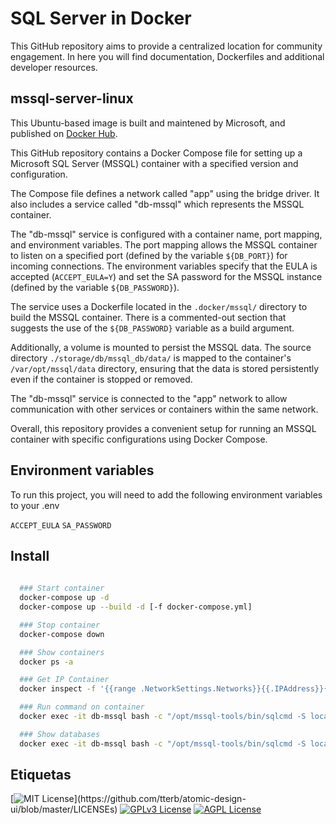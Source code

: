 
# SQL Server in Docker

This GitHub repository aims to provide a centralized location for community engagement. In here you will find documentation, Dockerfiles and additional developer resources. 

## mssql-server-linux

This Ubuntu-based image is built and maintened by Microsoft, and published on [Docker Hub](https://hub.docker.com/r/microsoft/mssql-server-linux/).

This GitHub repository contains a Docker Compose file for setting up a Microsoft SQL Server (MSSQL) container with a specified version and configuration. 

The Compose file defines a network called "app" using the bridge driver. It also includes a service called "db-mssql" which represents the MSSQL container. 

The "db-mssql" service is configured with a container name, port mapping, and environment variables. The port mapping allows the MSSQL container to listen on a specified port (defined by the variable `${DB_PORT}`) for incoming connections. The environment variables specify that the EULA is accepted (`ACCEPT_EULA=Y`) and set the SA password for the MSSQL instance (defined by the variable `${DB_PASSWORD}`). 

The service uses a Dockerfile located in the `.docker/mssql/` directory to build the MSSQL container. There is a commented-out section that suggests the use of the `${DB_PASSWORD}` variable as a build argument.

Additionally, a volume is mounted to persist the MSSQL data. The source directory `./storage/db/mssql_db/data/` is mapped to the container's `/var/opt/mssql/data` directory, ensuring that the data is stored persistently even if the container is stopped or removed.

The "db-mssql" service is connected to the "app" network to allow communication with other services or containers within the same network.

Overall, this repository provides a convenient setup for running an MSSQL container with specific configurations using Docker Compose.

## Environment variables

To run this project, you will need to add the following environment variables to your .env

`ACCEPT_EULA`
`SA_PASSWORD`


## Install


```bash
 
  ### Start container
  docker-compose up -d
  docker-compose up --build -d [-f docker-compose.yml]

  ### Stop container
  docker-compose down

  ### Show containers
  docker ps -a

  ### Get IP Container
  docker inspect -f '{{range .NetworkSettings.Networks}}{{.IPAddress}}{{end}}' db-mssql

  ### Run command on container
  docker exec -it db-mssql bash -c "/opt/mssql-tools/bin/sqlcmd -S localhost -U SA -P 'Root@123' -Q 'CREATE DATABASE TestDB;'"

  ### Show databases
  docker exec -it db-mssql bash -c "/opt/mssql-tools/bin/sqlcmd -S localhost -U SA -P 'Root@123' -Q 'SELECT name FROM master.dbo.sysdatabases;'"

```
    
## Etiquetas


[![MIT License](https://img.shields.io/apm/l/atomic-design-ui.svg?)](https://github.com/tterb/atomic-design-ui/blob/master/LICENSEs)
[![GPLv3 License](https://img.shields.io/badge/License-GPL%20v3-yellow.svg)](https://opensource.org/licenses/)
[![AGPL License](https://img.shields.io/badge/license-AGPL-blue.svg)](http://www.gnu.org/licenses/agpl-3.0)



